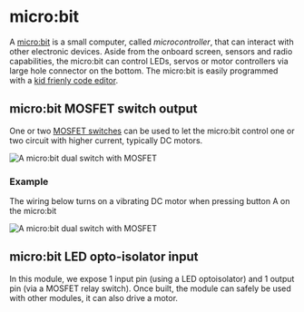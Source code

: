 # micro:bit

A [micro:bit](https://makecode.microbit.org) is a small computer, called _microcontroller_, 
that can interact with other electronic devices. Aside from the onboard screen, sensors and radio capabilities, the micro:bit can control LEDs, servos or motor controllers via large hole connector on the bottom. The micro:bit is easily programmed with a [kid frienly code editor](https://makecode.microbit.org).

## micro:bit MOSFET switch output

One or two [MOSFET switches]({{site.baseurl}}/modules/input/mosfet-switch) can be used to let the micro:bit control one or two circuit with higher current, typically DC motors.

![A micro:bit dual switch with MOSFET]({{site.baseurl}}/assets/microbit_dual_switch.jpg)

### Example

The wiring below turns on a vibrating DC motor when pressing button A on the micro:bit

![A micro:bit dual switch with MOSFET]({{site.baseurl}}/assets/microbit_dual_switch-wired.jpg)


## micro:bit LED opto-isolator input

In this module, we expose 1 input pin (using a LED optoisolator) and 1 output pin (via a MOSFET relay switch). Once built, the module can safely be used with other modules, it can also drive a motor.
